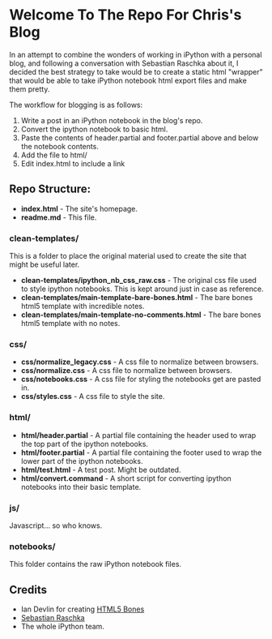 # Welcome To The Repo For Chris's Blog

In an attempt to combine the wonders of working in iPython with a personal blog, and following a conversation with Sebastian Raschka about it, I decided the best strategy to take would be to create a static html "wrapper" that would be able to take iPython notebook html export files and make them pretty.

The workflow for blogging is as follows:
1. Write a post in an iPython notebook in the blog's repo.
2. Convert the ipython notebook to basic html.
3. Paste the contents of header.partial and footer.partial above and below the notebook contents.
4. Add the file to html/
5. Edit index.html to include a link

## Repo Structure:

- **index.html** - The site's homepage.
- **readme.md** - This file.

### clean-templates/

This is a folder to place the original material used to create the site that might be useful later.

- **clean-templates/ipython_nb_css_raw.css** - The original css file used to style ipython notebooks. This is kept around just in case as reference.
- **clean-templates/main-template-bare-bones.html** - The bare bones html5 template with incredible notes.
- **clean-templates/main-template-no-comments.html** - The bare bones html5 template with no notes.

### css/

- **css/normalize_legacy.css** - A css file to normalize between browsers.
- **css/normalize.css** - A css file to normalize between browsers.
- **css/notebooks.css** - A css file for styling the notebooks get are pasted in.
- **css/styles.css** - A css file to style the site.

### html/
- **html/header.partial** - A partial file containing the header used to wrap the top part of the ipython notebooks.
- **html/footer.partial** - A partial file containing the footer used to wrap the lower part of the ipython notebooks.
- **html/test.html** - A test post. Might be outdated.
- **html/convert.command** - A short script for converting ipython notebooks into their basic template.

### js/

Javascript... so who knows.

### notebooks/

This folder contains the raw iPython notebook files.

## Credits

- Ian Devlin for creating [HTML5 Bones](http://www.html5bones.com/)
- [Sebastian Raschka](http://sebastianraschka.com/)
- The whole iPython team.
